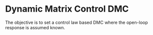 # Dynamic Matrix Control DMC
The objective is to set a control law based DMC where the open-loop response is assumed known.
